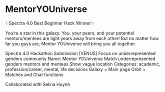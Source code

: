 # MentorYOUniverse
✨Spectra 4.0 Best Beginner Hack Winner✨

You’re a star in this galaxy. You, your peers, and your potential mentors/mentees are light years away from each other! But no matter how far you guys are, Mentor YOUniverse will bring you all together.

Spectra 4.0 Hackathon Submission [VENUS]
Focus on underrepresented genders community
Name: Mentor YOUniverse
Match underrepresented genders mentors and mentees
Show vague location
Categories: academic, profession/career, mental, life decisions
Galaxy = Main page
Orbit = Matches and Chat functions


Collaborated with Selina Huynh
